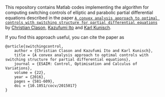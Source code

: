 This repository contains Matlab codes implementing the algorithm for computing switching controls of elliptic and parabolic partial differential equations described in the paper [``A convex analysis approach to optimal controls with switching structure for partial differential equations``](https://arxiv.org/abs/1702.07540) by [Christian Clason](http://udue.de/clason), [Kazufumi Ito](http://www4.ncsu.edu/~kito/) and [Karl Kunisch](http://math.uni-graz.at/kunisch). 

If you find this approach useful, you can cite the paper as

    @article{switchingcontrol,
        author = {Christian Clason and Kazufumi Ito and Karl Kunisch},
        title = {A convex analysis approach to optimal controls with switching structure for partial differential equations},
        journal = {ESAIM: Control, Optimisation and Calculus of Variations},
        volume = {22},
        year = {2016},
        pages = {581-609},
        doi = {10.1051/cocv/2015017}
    }
